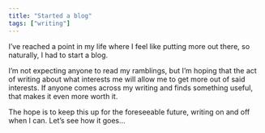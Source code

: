 ```yaml
---
title: "Started a blog"
tags: ["writing"]
---
```


I’ve reached a point in my life where I feel like putting more out there, so naturally, I had to start a blog.

I’m not expecting anyone to read my ramblings, but I’m hoping that the act of writing about what interests me will allow me to get more out of said interests.
If anyone comes across my writing and finds something useful, that makes it even more worth it.

The hope is to keep this up for the foreseeable future, writing on and off when I can. Let’s see how it goes…